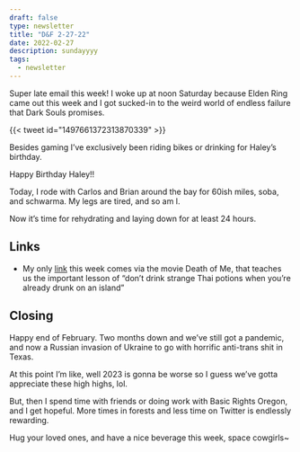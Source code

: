 ```yaml
---
draft: false
type: newsletter
title: "D&F 2-27-22"
date: 2022-02-27
description: sundayyyy
tags:
  - newsletter
---
```


Super late email this week! I woke up at noon Saturday because Elden Ring came out this week and I got sucked-in to the weird world of endless failure that Dark Souls promises. 

{{< tweet id="1497661372313870339" >}}

Besides gaming I’ve exclusively been riding bikes or drinking for Haley’s birthday. 

Happy Birthday Haley!!

Today, I rode with Carlos and Brian around the bay for 60ish miles, soba, and schwarma. My legs are tired, and so am I.

Now it’s time for rehydrating and laying down for at least 24 hours.

## Links

- My only [link](https://ajpatana.com/nam-man-prai/) this week comes via the movie Death of Me, that teaches us the important lesson of “don’t drink strange Thai potions when you’re already drunk on an island”

## Closing

Happy end of February. Two months down and we’ve still got a pandemic, and now a Russian invasion of Ukraine to go with horrific anti-trans shit in Texas.

At this point I’m like, well 2023 is gonna be worse so I guess we’ve gotta appreciate these high highs, lol. 

But, then I spend time with friends or doing work with Basic Rights Oregon, and I get hopeful. More times in forests and less time on Twitter is endlessly rewarding.

Hug your loved ones, and have a nice beverage this week, space cowgirls~  